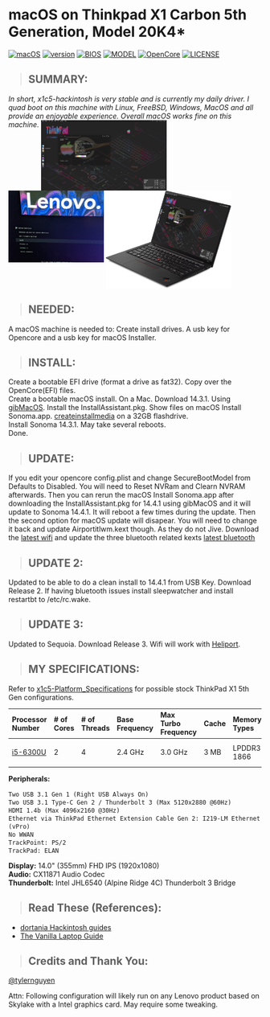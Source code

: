 # macOS on Thinkpad X1 Carbon 5th Generation, Model 20K4\*

[![macOS](https://img.shields.io/badge/macOS-Sonoma-A020F0.svg)](https://github.com/996icu/996.ICU/blob/master/LICENSE)
[![version](https://img.shields.io/badge/14.3.1-yellow)](https://github.com/996icu/996.ICU/blob/master/LICENSE)
[![BIOS](https://img.shields.io/badge/BIOS-1.66-red)](https://github.com/996icu/996.ICU/blob/master/LICENSE)
[![MODEL](https://img.shields.io/badge/Model-20K4*-red)](https://github.com/996icu/996.ICU/blob/master/LICENSE)
[![OpenCore](https://img.shields.io/badge/OpenCore-latest-green)](https://github.com/996icu/996.ICU/blob/master/LICENSE)
[![LICENSE](https://img.shields.io/badge/license-MIT-green.svg)](https://github.com/996icu/996.ICU/blob/master/LICENSE)


> ## SUMMARY:
*In short, x1c5-hackintosh is very stable and is currently my daily driver. I quad boot on this machine with Linux, FreeBSD, Windows, MacOS and all provide an enjoyable experience. Overall macOS works fine on this machine.*
<img style="vertical-align: top;" src="img/screenshot.png" alt="macOS" width="250">
<a href="https://github.com/anathonous/lenovo-grub-gentoo-theme"><img style="vertical-align: top;" src="img/grub.jpg" alt="grub" width="190"></a>
<img style="vertical-align: top;" src="img/thinkpad.png" alt="thinkpad" width="250">
> ## NEEDED:

A macOS machine is needed to: Create install drives. A usb key for Opencore and a usb key for macOS Installer.

> ## INSTALL:
Create a bootable EFI drive (format a drive as fat32). Copy over the OpenCore(EFI) files.<br>
Create a bootable macOS install. On a Mac. Download 14.3.1. Using [gibMacOS](https://github.com/corpnewt/gibMacOS). Install the InstallAssistant.pkg. Show files on macOS Install Sonoma.app. [createinstallmedia](https://support.apple.com/en-us/101578) on a 32GB flashdrive. <br>
Install Sonoma 14.3.1. May take several reboots. <br>
Done.<br>

>## UPDATE:
If you edit your opencore config.plist and change SecureBootModel from Defaults to Disabled. You will need to Reset NVRam and Clearn NVRAM afterwards. Then you can rerun the macOS Install Sonoma.app after downloading the InstallAssistant.pkg for 14.4.1 using gibMacOS and it will update to Sonoma 14.4.1. It will reboot a few times during the update. Then the second option for macOS update will disapear. You will need to change it back and update Airportitlwm.kext though. As they do not Jive. Download the [latest wifi](https://github.com/OpenIntelWireless/itlwm/releases/download/v2.3.0-alpha/AirportItlwm-Sonoma14.4-v2.3.0-DEBUG-alpha-e886ebb.zip) and update the three bluetooth related kexts [latest bluetooth](https://github.com/acidanthera/BrcmPatchRAM/releases)

>## UPDATE 2:
Updated to be able to do a clean install to 14.4.1 from USB Key. Download Release 2. If having bluetooth issues install sleepwatcher and install restartbt to /etc/rc.wake.

>## UPDATE 3:
Updated to Sequoia. Download Release 3. Wifi will work with [Heliport](https://github.com/OpenIntelWireless/HeliPort).

> ## MY SPECIFICATIONS:

Refer to [x1c5-Platform_Specifications](https://github.com/B0hrer/thinkpad-x1c5-hackintosh/blob/master/docs/ThinkPad_X1_Carbon_5th_Gen_Spec.PDF) for possible stock ThinkPad X1 5th Gen configurations.

| Processor Number                                                                                                                   | # of Cores | # of Threads | Base Frequency | Max Turbo Frequency | Cache | Memory Types | Graphics      |
| :--------------------------------------------------------------------------------------------------------------------------------- | :--------- | :----------- | :------------- | :------------------ | :---- | :----------- | :------------ |
| [i5-6300U](https://ark.intel.com/content/www/us/en/ark/products/88190/intel-core-i5-6300u-processor-3m-cache-up-to-3-00-ghz.html) | 2          | 4            | 2.4 GHz        | 3.0 GHz             | 3 MB  | LPDDR3-1866  | Intel UHD 520 |

**Peripherals:**

```
Two USB 3.1 Gen 1 (Right USB Always On)
Two USB 3.1 Type-C Gen 2 / Thunderbolt 3 (Max 5120x2880 @60Hz)
HDMI 1.4b (Max 4096x2160 @30Hz)
Ethernet via ThinkPad Ethernet Extension Cable Gen 2: I219-LM Ethernet (vPro)
No WWAN
TrackPoint: PS/2
TrackPad: ELAN
```

**Display:**  14.0" (355mm) FHD IPS (1920x1080)<br>
**Audio:**  CX11871 Audio Codec<br>
**Thunderbolt:**  Intel JHL6540 (Alpine Ridge 4C) Thunderbolt 3 Bridge

> ## Read These (References):

- [dortania Hackintosh guides](https://github.com/dortania)
- [The Vanilla Laptop Guide](https://fewtarius.gitbook.io/laptopguide/)

> ## Credits and Thank You:

[@tylernguyen](https://github.com/tylernguyen/x1c6-hackintos)

Attn: Following configuration will likely run on any Lenovo product based on Skylake with a Intel graphics card. May require some tweaking.
